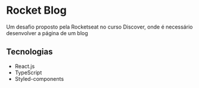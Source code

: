 # Rocket Blog
Um desafio proposto pela Rocketseat no curso Discover, onde é necessário desenvolver a página de um blog 

## Tecnologias
 - React.js
 - TypeScript
 - Styled-components
